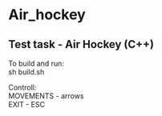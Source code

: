 # Air_hockey

Test task - Air Hockey (C++)
<br>
---------------------------------------------------
To build and run:<br>
sh build.sh

Controll:<br>
MOVEMENTS - arrows<br>
EXIT - ESC<br>
